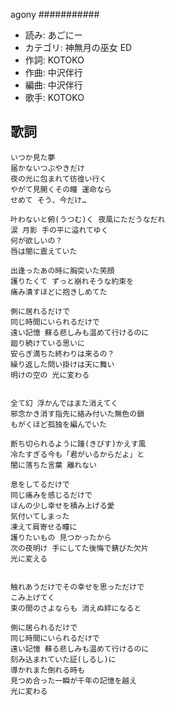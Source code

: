 agony
###########

- 読み: あごにー
- カテゴリ: 神無月の巫女 ED
- 作詞: KOTOKO
- 作曲: 中沢伴行
- 編曲: 中沢伴行
- 歌手: KOTOKO


歌詞
-----

    いつか見た夢
    届かないつぶやきだけ
    夜の光に包まれて彷徨い行く
    やがて見開くその瞳 運命なら
    せめて そう、今だけ…

    叶わないと俯(うつむ)く 夜風にただうなだれ
    涙 月影 手の平に溢れてゆく
    何が欲しいの？
    唇は闇に震えていた

    出逢ったあの時に胸突いた笑顔
    護りたくて ずっと崩れそうな約束を
    痛み潰すほどに抱きしめてた

    側に居れるだけで
    同じ時間にいられるだけで
    遠い記憶 蘇る悲しみも温めて行けるのに
    廻り続けている思いに
    安らぎ満ちた終わりは来るの？
    繰り返した問い掛けは天に舞い
    明けの空の 光に変わる


    全て幻 浮かんではまた消えてく
    邪念かき消す指先に絡み付いた無色の鎖
    もがくほど孤独を編んでいた

    断ち切られるように踵(きびす)かえす風
    冷たすぎる今も「君がいるからだよ」と
    闇に落ちた言葉 離れない

    息をしてるだけで
    同じ痛みを感じるだけで
    ほんの少し幸せを積み上げる愛
    気付いてしまった
    凍えて肩寄せる瞳に
    護りたいもの 見つかったから
    次の夜明け 手にしてた後悔で錆びた欠片
    光に変える


    触れあうだけでその幸せを思っただけで
    こみ上げてく
    束の間のさよならも 消えぬ絆になると

    側に居られるだけで
    同じ時間にいられるだけで
    遠い記憶 蘇る悲しみも温めて行けるのに
    刻み込まれていた証(しるし)に
    導かれまた倒れる時も
    見つめ合った一瞬が千年の記憶を越え
    光に変わる

